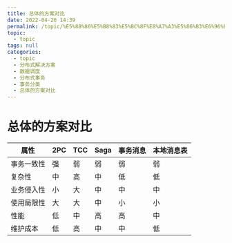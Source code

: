 ```yaml
---
title: 总体的⽅案对⽐
date: 2022-04-26 14:39
permalink: /topic/%E5%88%86%E5%B8%83%E5%BC%8F%E8%A7%A3%E5%86%B3%E6%96%B9%E6%A1%88/%E6%95%B0%E6%8D%AE%E8%B0%83%E5%BA%A6/%E5%88%86%E5%B8%83%E5%BC%8F%E4%BA%8B%E5%8A%A1/%E4%BA%8B%E5%8A%A1%E5%88%86%E7%B1%BB/%E6%80%BB%E4%BD%93%E7%9A%84%E2%BD%85%E6%A1%88%E5%AF%B9%E2%BD%90
topic: 
  - topic
tags: null
categories: 
  - topic
  - 分布式解决方案
  - 数据调度
  - 分布式事务
  - 事务分类
  - 总体的⽅案对⽐
---
```

# 总体的⽅案对⽐

|属性|2PC|TCC|Saga|事务消息|本地消息表|
| ------------| -----| -----| ------| ----------| ------------|
|事务一致性|强|弱|弱|弱|弱|
|复杂性|中|高|中|低|低|
|业务侵入性|小|大|中|中|中|
|使用局限性|大|大|中|小|小<br />|
|性能|低|中|高|高|中|
|维护成本|低|高|中|中|低|

‍
